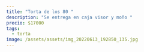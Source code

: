 ```yaml
---
title: "Torta de los 80 "
description: "Se entrega en caja visor y moño "
precio: $17000
tags:
  - torta
image: /assets/assets/img_20220613_192850_135.jpg
---
```

